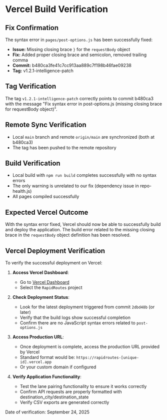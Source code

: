 # Vercel Build Verification

## Fix Confirmation

The syntax error in `pages/post-options.js` has been successfully fixed:

- **Issue:** Missing closing brace `}` for the `requestBody` object
- **Fix:** Added proper closing brace and semicolon, removed trailing comma
- **Commit:** b480ca3fe41c7cc913aa889c7f198b46fae09238
- **Tag:** v1.2.1-intelligence-patch

## Tag Verification

The tag `v1.2.1-intelligence-patch` correctly points to commit b480ca3 with the message "Fix syntax error in post-options.js (missing closing brace for requestBody object)".

## Remote Sync Verification

- Local `main` branch and remote `origin/main` are synchronized (both at b480ca3)
- The tag has been pushed to the remote repository

## Build Verification

- Local build with `npm run build` completes successfully with no syntax errors
- The only warning is unrelated to our fix (dependency issue in repo-health.js)
- All pages compiled successfully

## Expected Vercel Outcome

With the syntax error fixed, Vercel should now be able to successfully build and deploy the application. The build error related to the missing closing brace in the `requestBody` object definition has been resolved.

## Vercel Deployment Verification

To verify the successful deployment on Vercel:

1. **Access Vercel Dashboard**:
   - Go to [Vercel Dashboard](https://vercel.com/dashboard)
   - Select the `RapidRoutes` project

2. **Check Deployment Status**:
   - Look for the latest deployment triggered from commit `2dbd48b` (or later)
   - Verify that the build logs show successful completion
   - Confirm there are no JavaScript syntax errors related to `post-options.js`

3. **Access Production URL**:
   - Once deployment is complete, access the production URL provided by Vercel
   - Standard format would be: `https://rapidroutes-[unique-id].vercel.app`
   - Or your custom domain if configured

4. **Verify Application Functionality**:
   - Test the lane pairing functionality to ensure it works correctly
   - Confirm API requests are properly formatted with destination_city/destination_state
   - Verify CSV exports are generated correctly

Date of verification: September 24, 2025
